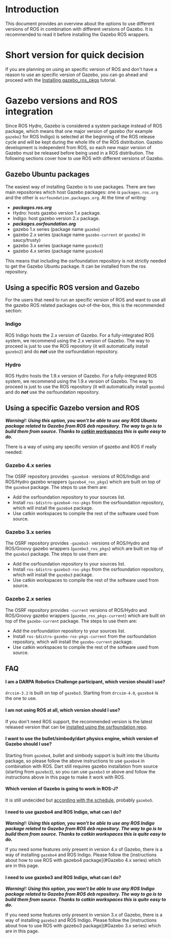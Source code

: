 # Introduction

This document provides an overview about the options to use different versions of ROS
 in combination with different versions of Gazebo.
It is recommended to read it before installing the Gazebo ROS wrappers.

# Short version for quick decision

If you are planning on using an specific version of ROS and don't have a reason
 to use an specific version of Gazebo,
 you can go ahead and proceed with the
 [Installing gazebo\_ros\_pkgs](http://gazebosim.org/tutorials?tut=ros_installing&cat=connect_ros)
 tutorial.

# Gazebo versions and ROS integration

Since ROS Hydro, Gazebo is considered a system package instead of ROS package,
 which means that one major version of gazebo (for example `gazebo2` for ROS Indigo)
 is selected at the beginning of the ROS release cycle
 and will be kept during the whole life of the ROS distribution.
Gazebo development is independent from ROS, so each new major version of Gazebo
 must be released before being used in a ROS distribution.
The following sections cover how to use ROS with different versions of Gazebo.

## Gazebo Ubuntu packages

The easiest way of installing Gazebo is to use packages. There are two main repositories which host Gazebo packages: one is `packages.ros.org` and the other is `osrfoundation.packages.org`. At the time of writing:

 * ***packages.ros.org***
  *  Hydro: hosts gazebo version 1.x package.
  *  Indigo: host gazebo version 2.x package.
 * ***packages.osrfoundation.org***
  * gazebo 1.x series (package name `gazebo`)
  * gazebo 2.x series (package name `gazebo-current` or `gazebo2` in saucy/trusty)
  * gazebo 3.x series (package name `gazebo3`)
  * gazebo 4.x series (package name `gazebo4`)

This means that including the osrfoundation repository is not strictly needed to get the Gazebo Ubuntu package.
It can be installed from the ros repository.

## Using a specific ROS version and Gazebo

For the users that need to run an specific version of ROS
 and want to use all the gazebo ROS related packages out-of-the-box,
 this is the recommended section:

### Indigo

ROS Indigo hosts the 2.x version of Gazebo.
For a fully-integrated ROS system, we recommend using the 2.x version of Gazebo.
The way to proceed is just to use the ROS repository (it will automatically install `gazebo2`)
 and do ***not*** use the osrfoundation repository.

### Hydro

ROS Hydro hosts the 1.9.x version of Gazebo.
For a fully-integrated ROS system, we recommend using the 1.9.x version of Gazebo.
The way to proceed is just to use the ROS repository (it will automatically install `gazebo`)
 and do ***not*** use the osrfoundation repository.

## Using a specific Gazebo version and ROS
***Warning!: Using this option,
 you won't be able to use any ROS Ubuntu package related to Gazebo from ROS deb repository.
The way to go is to build them from source.
Thanks to
 [catkin workspaces](http://wiki.ros.org/catkin/Tutorials/create_a_workspace)
 this is quite easy to do.***

There is a way of using any specific version of gazebo and ROS if really needed:

### Gazebo 4.x series

The OSRF repository provides `-gazebo4-` versions of ROS/Indigo and ROS/Hydro gazebo wrappers
 (`gazebo4_ros_pkgs`) which are built on top of the `gazebo4` package.
The steps to use them are:

 * Add the osrfoundation repository to your sources list.
 * Install `ros-$distro-gazebo4-ros-pkgs` from the osrfoundation repository, which will install the `gazebo4` package.
 * Use catkin workspaces to compile the rest of the software used from source.

### Gazebo 3.x series

The OSRF repository provides `-gazebo3-` versions of ROS/Hydro and ROS/Groovy gazebo wrappers
 (`gazebo3_ros_pkgs`) which are built on top of the `gazebo3` package.
The steps to use them are:

 * Add the osrfoundation repository to your sources list.
 * Install `ros-$distro-gazebo3-ros-pkgs` from the osrfoundation repository, which will install the `gazebo3` package.
 * Use catkin workspaces to compile the rest of the software used from source.

### Gazebo 2.x series

The OSRF repository provides `-current` versions of ROS/Hydro and ROS/Groovy gazebo wrappers
 (`gazebo_ros_pkgs-current`) which are built on top of the `gazebo-current` package.
The steps to use them are:

 * Add the osrfoundation repository to your sources list.
 * Install `ros-$distro-gazebo-ros-pkgs-current` from the osrfoundation repository, which will install the `gazebo-current` package.
 * Use catkin workspaces to compile the rest of the software used from source.

## FAQ

#### I am a DARPA Robotics Challenge participant, which version should I use?

`drcsim-3.2` is built on top of `gazebo3`. Starting from `drcsim-4.0`, `gazebo4` is the one to use.

#### I am not using ROS at all, which version should I use?

If you don't need ROS support, the recommended version is the latest released version that can be
 [installed using the osrfoundation repo](http://gazebosim.org/tutorials/?tut=install).

#### I want to use the bullet/simbody/dart physics engine, which version of Gazebo should I use?

Starting from `gazebo4`, bullet and simbody support is built into the Ubuntu package,
 so please follow the above instructions to use `gazebo4` in combination with ROS.
Dart still requires gazebo installation from source (starting from `gazebo3`),
 so you can use `gazebo3` or above and follow the instructions above in this page to make it work with ROS.

#### Which version of Gazebo is going to work in ROS-J?

It is still undecided but [according with the schedule](http://gazebosim.org/#status), probably `gazebo5`.

#### I need to use gazebo4 and ROS Indigo, what can I do?
***Warning!: Using this option, you won't be able to use any ROS Indigo package related to Gazebo from ROS deb repository. The way to go is to build them from source. Thanks to catkin workspaces this is quite easy to do.***

If you need some features only present in version 4.x of Gazebo, there is a way of installing `gazebo4` and ROS Indigo. Please follow the [instructions about how to use ROS with gazebo4 package](#Gazebo 4.x series) which are in this page.

#### I need to use gazebo3 and ROS Indigo, what can I do?
***Warning!: Using this option, you won't be able to use any ROS Indigo package related to Gazebo from ROS deb repository. The way to go is to build them from source. Thanks to catkin workspaces this is quite easy to do.***

If you need some features only present in version 3.x of Gazebo, there is a way of installing `gazebo3` and ROS Indigo. Please follow the [instructions about how to use ROS with gazebo3 package](#Gazebo 3.x series) which are in this page.
